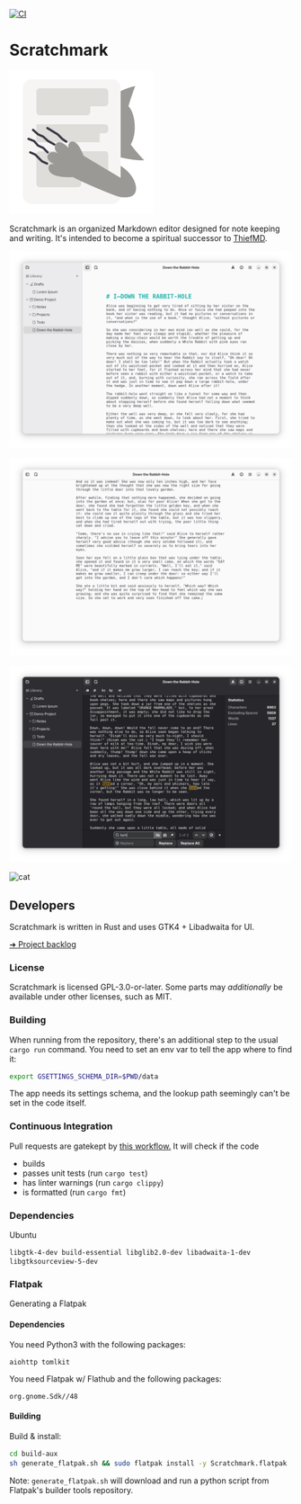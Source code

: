 [![CI](https://github.com/sevonj/scratchmark/actions/workflows/ci.yml/badge.svg)](https://github.com/sevonj/scratchmark/actions/workflows/ci.yml)

# Scratchmark

![app icon](data/icons/org.scratchmark.Scratchmark.svg)

Scratchmark is an organized Markdown editor designed for note keeping and writing. It's intended to become a spiritual successor to [ThiefMD](https://github.com/kmwallio/ThiefMD/).

![screenshot](data/screenshots/screenshot_a_light.png)

![screenshot](data/screenshots/screenshot_b_light.png)

![screenshot](data/screenshots/screenshot_c_dark.png)

![cat](https://github.com/user-attachments/assets/aaa7b417-5e2f-4a87-ad9b-aa29591d6bcd)

## Developers

Scratchmark is written in Rust and uses GTK4 + Libadwaita for UI.

[➜ Project backlog](https://github.com/users/sevonj/projects/20)

### License

Scratchmark is licensed GPL-3.0-or-later. Some parts may *additionally* be available under other licenses, such as MIT.

### Building

When running from the repository, there's an additional step to the usual `cargo run` command. You need to set an env var to tell the app where to find it:

```sh
export GSETTINGS_SCHEMA_DIR=$PWD/data
```

The app needs its settings schema, and the lookup path seemingly can't be set in the code itself.

### Continuous Integration

Pull requests are gatekept by [this workflow.](https://github.com/sevonj/scratchmark/blob/master/.github/workflows/rust.yml) It will check if the code

- builds
- passes unit tests (run `cargo test`)
- has linter warnings (run `cargo clippy`)
- is formatted (run `cargo fmt`)

### Dependencies

Ubuntu

```
libgtk-4-dev build-essential libglib2.0-dev libadwaita-1-dev libgtksourceview-5-dev
```

### Flatpak

Generating a Flatpak

#### Dependencies

You need Python3 with the following packages: 

```
aiohttp tomlkit
```

You need Flatpak w/ Flathub and the following packages:

```
org.gnome.Sdk//48
```

#### Building

Build & install:

```sh
cd build-aux
sh generate_flatpak.sh && sudo flatpak install -y Scratchmark.flatpak
```
Note: `generate_flatpak.sh` will download and run a python script from Flatpak's builder tools repository.
